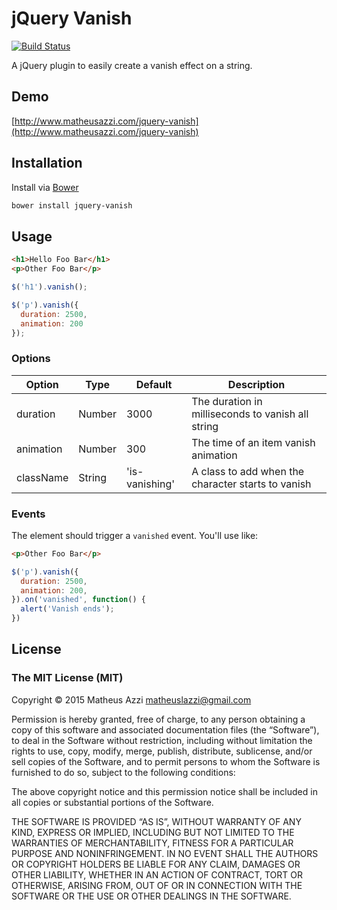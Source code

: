 # jQuery Vanish

[![Build Status](https://travis-ci.org/matheusazzi/jquery-vanish.svg)](https://travis-ci.org/matheusazzi/jquery-vanish)

A jQuery plugin to easily create a vanish effect on a string.

## Demo

[http://www.matheusazzi.com/jquery-vanish](http://www.matheusazzi.com/jquery-vanish)

## Installation

Install via [Bower](http://bower.io)

```bash
bower install jquery-vanish
```

## Usage

```html
<h1>Hello Foo Bar</h1>
<p>Other Foo Bar</p>
```

```javascript
$('h1').vanish();

$('p').vanish({
  duration: 2500,
  animation: 200
});
```

### Options

| Option        | Type     | Default        | Description |
|---------------|----------|----------------|-------------|
| duration      | Number   | 3000           | The duration in milliseconds to vanish all string |
| animation     | Number   | 300            | The time of an item vanish animation |
| className     | String   | 'is-vanishing' | A class to add when the character starts to vanish |

### Events

The element should trigger a `vanished` event. You'll use like:

```html
<p>Other Foo Bar</p>
```

```javascript
$('p').vanish({
  duration: 2500,
  animation: 200,
}).on('vanished', function() {
  alert('Vanish ends');
})
```

## License

### The MIT License (MIT)

Copyright © 2015 Matheus Azzi <matheuslazzi@gmail.com>

Permission is hereby granted, free of charge, to any person obtaining a copy of this software and associated documentation files (the “Software”), to deal in the Software without restriction, including without limitation the rights to use, copy, modify, merge, publish, distribute, sublicense, and/or sell copies of the Software, and to permit persons to whom the Software is furnished to do so, subject to the following conditions:

The above copyright notice and this permission notice shall be included in all copies or substantial portions of the Software.

THE SOFTWARE IS PROVIDED “AS IS”, WITHOUT WARRANTY OF ANY KIND, EXPRESS OR IMPLIED, INCLUDING BUT NOT LIMITED TO THE WARRANTIES OF MERCHANTABILITY, FITNESS FOR A PARTICULAR PURPOSE AND NONINFRINGEMENT. IN NO EVENT SHALL THE AUTHORS OR COPYRIGHT HOLDERS BE LIABLE FOR ANY CLAIM, DAMAGES OR OTHER LIABILITY, WHETHER IN AN ACTION OF CONTRACT, TORT OR OTHERWISE, ARISING FROM, OUT OF OR IN CONNECTION WITH THE SOFTWARE OR THE USE OR OTHER DEALINGS IN THE SOFTWARE.
